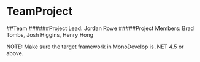 # TeamProject

##Team
######Project Lead: Jordan Rowe
#####Project Members: Brad Tombs, Josh Higgins, Henry Hong

NOTE: Make sure the target framework in MonoDevelop is .NET 4.5 or above.
